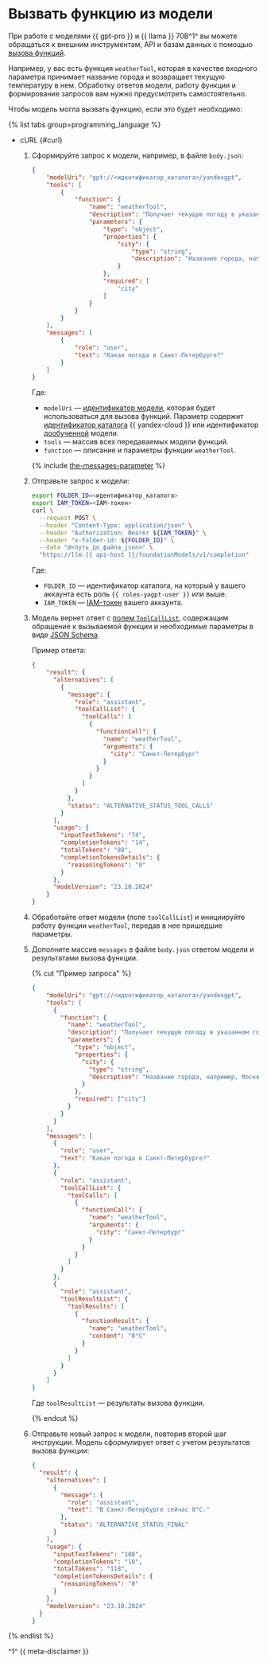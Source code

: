 # Вызвать функцию из модели

При работе с моделями {{ gpt-pro }} и {{ llama }} 70B^1^ вы можете обращаться к внешним инструментам, API и базам данных с помощью [вызова функций](../../concepts/yandexgpt/function-call.md). 

Например, у вас есть функция `weatherTool`, которая в качестве входного параметра принимает название города и возвращает текущую температуру в нем. Обработку ответов модели, работу функции и формирование запросов вам нужно предусмотреть самостоятельно.

Чтобы модель могла вызвать функцию, если это будет необходимо:

{% list tabs group=programming_language %}

- cURL {#curl}

  1. Сформируйте запрос к модели, например, в файле `body.json`:

     ```json
     {
         "modelUri": "gpt://<идентификатор_каталога>/yandexgpt",
         "tools": [
             {
                 "function": {
                     "name": "weatherTool",
                     "description": "Получает текущую погоду в указанном городе.",
                     "parameters": {
                         "type": "object",
                         "properties": {
                             "city": {
                                 "type": "string",
                                 "description": "Название города, например, Москва"
                             }
                         },
                         "required": [
                             "city"
                         ]
                     }
                 }
             }
         ],
         "messages": [
             {
                 "role": "user",
                 "text": "Какая погода в Санкт-Петербурге?"
             }
         ]
     }
     ```

     Где:

     * `modelUri` — [идентификатор модели](../../concepts/yandexgpt/models.md), которая будет использоваться для вызова функций. Параметр содержит [идентификатор каталога](../../../resource-manager/operations/folder/get-id.md) {{ yandex-cloud }} или идентификатор [дообученной](../../concepts/tuning/index.md) модели.
     * `tools` — массив всех передаваемых модели функций.
     * `function` — описание и параметры функции `weatherTool`.

     {% include [the-messages-parameter](../../../_includes/foundation-models/yandexgpt/the-messages-parameter.md) %}

  1. Отправьте запрос к модели:

      ```bash
      export FOLDER_ID=<идентификатор_каталога>
      export IAM_TOKEN=<IAM-токен>
      curl \
        --request POST \
        --header "Content-Type: application/json" \
        --header "Authorization: Bearer ${IAM_TOKEN}" \
        --header "x-folder-id: ${FOLDER_ID}" \
        --data "@<путь_до_файла_json>" \
        "https://llm.{{ api-host }}/foundationModels/v1/completion"
      ```

      Где:

      * `FOLDER_ID` — идентификатор каталога, на который у вашего аккаунта есть роль `{{ roles-yagpt-user }}` или выше.
      * `IAM_TOKEN` — [IAM-токен](../../../iam/operations/iam-token/create.md) вашего аккаунта.

  1. Модель вернет ответ с [полем `ToolCallList`](../../text-generation/api-ref/TextGeneration/completion.mc#yandex.cloud.ai.foundation_models.v1.ToolCallList2), содержащим обращение к вызываемой функции и необходимые параметры в виде [JSON Schema](https://json-schema.org/).
  
     Пример ответа:

     ```json
     {
         "result": {
           "alternatives": [
             {
               "message": {
                 "role": "assistant",
                 "toolCallList": {
                   "toolCalls": [
                     {
                       "functionCall": {
                         "name": "weatherTool",
                         "arguments": {
                           "city": "Санкт-Петербург"
                         }
                       }
                     }
                   ]
                 }
               },
               "status": "ALTERNATIVE_STATUS_TOOL_CALLS"
             }
           ],
           "usage": {
             "inputTextTokens": "74",
             "completionTokens": "14",
             "totalTokens": "88",
             "completionTokensDetails": {
               "reasoningTokens": "0"
             }
           },
           "modelVersion": "23.10.2024"
         }
     }
     ```

  1. Обработайте ответ модели (поле `toolCallList`) и инициируйте работу функции `weatherTool`, передав в нее пришедшие параметры.

  1. Дополните массив `messages` в файле `body.json` ответом модели и результатами вызова функции.

     {% cut "Пример запроса" %}
  
     ```json
     {
         "modelUri": "gpt://<идентификатор_каталога>/yandexgpt",
         "tools": [
           {
             "function": {
               "name": "weatherTool",
               "description": "Получает текущую погоду в указанном городе.",
               "parameters": {
                 "type": "object",
                 "properties": {
                   "city": {
                     "type": "string",
                     "description": "Название города, например, Москва"
                   }
                 },
                 "required": ["city"]
               }
             }
           }
         ],
         "messages": [
           {
             "role": "user",
             "text": "Какая погода в Санкт-Петербурге?"
           },
           {
             "role": "assistant",
             "toolCallList": {
               "toolCalls": [
                 {
                   "functionCall": {
                     "name": "weatherTool",
                     "arguments": {
                       "city": "Санкт-Петербург"
                     }
                   }
                 }
               ]
             }
           },
           {
             "role": "assistant",
             "toolResultList": {
               "toolResults": [
                 {
                   "functionResult": {
                     "name": "weatherTool",
                     "content": "8°C"
                   }
                 }
               ]
             }
           }
         ]
     }
     ```

     Где `toolResultList` — результаты вызова функции.   
  
     {% endcut %}

  1. Отправьте новый запрос к модели, повторив второй шаг инструкции. Модель сформулирует ответ с учетом результатов вызова функции:

     ```json
     {
       "result": {
         "alternatives": [
           {
             "message": {
               "role": "assistant",
               "text": "В Санкт-Петербурге сейчас 8°C."
             },
             "status": "ALTERNATIVE_STATUS_FINAL"
           }
         ],
         "usage": {
           "inputTextTokens": "108",
           "completionTokens": "10",
           "totalTokens": "118",
           "completionTokensDetails": {
             "reasoningTokens": "0"
           }
         },
         "modelVersion": "23.10.2024"
       }
     }
     ```

{% endlist %}

^1^ {{ meta-disclaimer }}